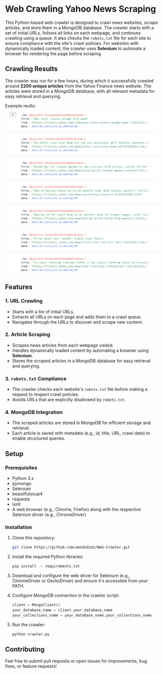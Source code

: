 # Web Crawling Yahoo News Scraping

This Python-based web crawler is designed to crawl news websites, scrape articles, and store them in a MongoDB database. The crawler starts with a set of initial URLs, follows all links on each webpage, and continues crawling using a queue. It also checks the `robots.txt` file for each site to ensure compliance with the site's crawl policies. For websites with dynamically loaded content, the crawler uses **Selenium** to automate a browser for rendering the page before scraping.

## Crawling Results

The crawler was run for a few hours, during which it successfully crawled around **2200 unique articles** from the Yahoo Finance news website. The articles were stored in a MongoDB database, with all relevant metadata for easy retrieval and querying.

Example reults:
![Example results](example_results.PNG)

## Features

### 1. URL Crawling
- Starts with a list of initial URLs.
- Extracts all URLs on each page and adds them to a crawl queue.
- Navigates through the URLs to discover and scrape new content.

### 2. Article Scraping
- Scrapes news articles from each webpage visited.
- Handles dynamically loaded content by automating a browser using **Selenium**.
- Stores the scraped articles in a MongoDB database for easy retrieval and querying.

### 3. `robots.txt` Compliance
- The crawler checks each website's `robots.txt` file before making a request to respect crawl policies.
- Avoids URLs that are explicitly disallowed by `robots.txt`.

### 4. MongoDB Integration
- The scraped articles are stored in MongoDB for efficient storage and retrieval.
- Each article is saved with metadata (e.g., id, title, URL, crawl date) to enable structured queries.

## Setup

### Prerequisites
- Python 3.x
- pymongo
- Selenium
- beautifulsoup4
- requests
- lxml
- A web browser (e.g., Chrome, Firefox) along with the respective Selenium driver (e.g., ChromeDriver)

### Installation

1. Clone this repository:
    ```bash
    git clone https://github.com/amndzdzdz/Web-Crawler.git
    ```

2. Install the required Python libraries:
    ```bash
    pip install -r requirements.txt
    ```

3. Download and configure the web driver for Selenium (e.g., ChromeDriver or GeckoDriver) and ensure it's accessible from your PATH.

4. Configure MongoDB connection in the crawler script:
    ```python
    client = MongoClient()
    your_database_name = client.your_database_name
    your_collections_name = your_database_name.your_collections_name
    ```

5. Run the crawler:
    ```bash
    python crawler.py
    ```

## Contributing
Feel free to submit pull requests or open issues for improvements, bug fixes, or feature requests!
